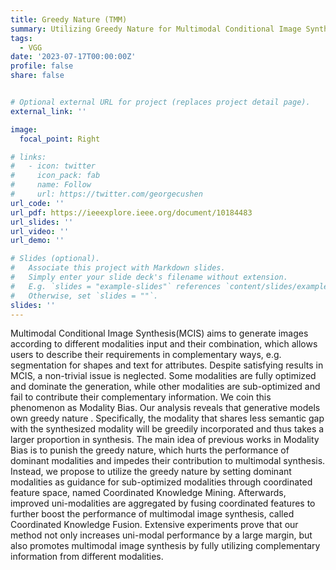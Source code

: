 ```yaml
---
title: Greedy Nature (TMM)
summary: Utilizing Greedy Nature for Multimodal Conditional Image Synthesis in Transformers
tags:
  - VGG
date: '2023-07-17T00:00:00Z'
profile: false
share: false


# Optional external URL for project (replaces project detail page).
external_link: ''

image:
  focal_point: Right

# links:
#   - icon: twitter
#     icon_pack: fab
#     name: Follow
#     url: https://twitter.com/georgecushen
url_code: ''
url_pdf: https://ieeexplore.ieee.org/document/10184483
url_slides: ''
url_video: ''
url_demo: ''

# Slides (optional).
#   Associate this project with Markdown slides.
#   Simply enter your slide deck's filename without extension.
#   E.g. `slides = "example-slides"` references `content/slides/example-slides.md`.
#   Otherwise, set `slides = ""`.
slides: ''
---
```


Multimodal Conditional Image Synthesis(MCIS) aims to generate images according to different modalities input and their combination, which allows users to describe their requirements in complementary ways, e.g. segmentation for shapes and text for attributes. Despite satisfying results in MCIS, a non-trivial issue is neglected. Some modalities are fully optimized and dominate the generation, while other modalities are sub-optimized and fail to contribute their complementary information. We coin this phenomenon as Modality Bias. Our analysis reveals that generative models own greedy nature . Specifically, the modality that shares less semantic gap with the synthesized modality will be greedily incorporated and thus takes a larger proportion in synthesis. The main idea of previous works in Modality Bias is to punish the greedy nature, which hurts the performance of dominant modalities and impedes their contribution to multimodal synthesis. Instead, we propose to utilize the greedy nature by setting dominant modalities as guidance for sub-optimized modalities through coordinated feature space, named Coordinated Knowledge Mining. Afterwards, improved uni-modalities are aggregated by fusing coordinated features to further boost the performance of multimodal image synthesis, called Coordinated Knowledge Fusion. Extensive experiments prove that our method not only increases uni-modal performance by a large margin, but also promotes multimodal image synthesis by fully utilizing complementary information from different modalities.